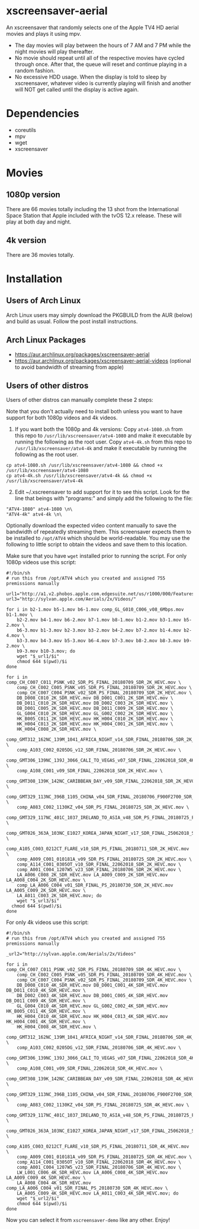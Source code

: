 # xscreensaver-aerial
An xscreensaver that randomly selects one of the Apple TV4 HD aerial movies and plays it using mpv.
* The day movies will play between the hours of 7 AM and 7 PM while the night movies will play thereafter.
* No movie should repeat until all of the respective movies have cycled through once. After that, the queue will reset and continue playing in a random fashion.
* No excessive HDD usage. When the display is told to sleep by xscreensaver, whatever video is currently playing will finish and another will NOT get called until the display is active again.

# Dependencies
* coreutils
* mpv
* wget
* xscreensaver

# Movies
## 1080p version
There are 66 movies totally including the 13 shot from the International Space Station that Apple included with the tvOS 12.x release. These will play at both day and night.

## 4k version
There are 36 movies totally.

# Installation
## Users of Arch Linux
Arch Linux users may simply download the PKGBUILD from the AUR (below) and build as usual. Follow the post install instructions.

## Arch Linux Packages
* https://aur.archlinux.org/packages/xscreensaver-aerial
* https://aur.archlinux.org/packages/xscreensaver-aerial-videos (optional to avoid bandwidth of streaming from apple)

## Users of other distros
Users of other distros can manually complete these 2 steps:

Note that you don't actually need to install both unless you want to have support for both 1080p videos and 4k videos.
1) If you want both the 1080p and 4k versions:
 Copy `atv4-1080.sh` from this repo  to `/usr/lib/xscreensaver/atv4-1080` and make it executable by running the following as the root user.
 Copy `atv4-4k.sh` from this repo to `/usr/lib/xscreensaver/atv4-4k` and make it executable by running the following as the root user.

```
cp atv4-1080.sh /usr/lib/xscreensaver/atv4-1080 && chmod +x /usr/lib/xscreensaver/atv4-1080
cp atv4-4k.sh /usr/lib/xscreensaver/atv4-4k && chmod +x /usr/lib/xscreensaver/atv4-4k
```

2) Edit ~/.xscreensaver to add support for it to see this script. Look for the line that beings with "programs:" and simply add the following to the file:
```
"ATV4-1080" atv4-1080 \n\
"ATV4-4k" atv4-4k \n\
```

Optionally download the expected video content manually to save the bandwidth of repeatedly streaming them.
This screensaver expects them to be installed to `/opt/ATV4` which should be world-readable. You may use the following to little script to obtain the videos and save them to this location. 

Make sure that you have `wget` installed prior to running the script.
For only 1080p videos use this script:
```
#!/bin/sh
# run this from /opt/ATV4 which you created and assigned 755 premissions manually

url1="http://a1.v2.phobos.apple.com.edgesuite.net/us/r1000/000/Features/atv/AutumnResources/videos/"
url3="http://sylvan.apple.com/Aerials/2x/Videos/"

for i in b2-1.mov b5-1.mov b6-1.mov comp_GL_G010_C006_v08_6Mbps.mov b1-1.mov \
	b2-2.mov b4-1.mov b6-2.mov b7-1.mov b8-1.mov b1-2.mov b3-1.mov b5-2.mov \
	b6-3.mov b1-3.mov b2-3.mov b3-2.mov b4-2.mov b7-2.mov b1-4.mov b2-4.mov \
	b3-3.mov b4-3.mov b5-3.mov b6-4.mov b7-3.mov b8-2.mov b8-3.mov b9-2.mov \
	b9-3.mov b10-3.mov; do
	wget "$_url1/$i"
	chmod 644 $(pwd)/$i
done

for i in comp_CH_C007_C011_PSNK_v02_SDR_PS_FINAL_20180709_SDR_2K_HEVC.mov \
	comp_CH_C002_C005_PSNK_v05_SDR_PS_FINAL_20180709_SDR_2K_HEVC.mov \
	comp_CH_C007_C004_PSNK_v02_SDR_PS_FINAL_20180709_SDR_2K_HEVC.mov \
	DB_D008_C010_2K_SDR_HEVC.mov DB_D001_C001_2K_SDR_HEVC.mov \
	DB_D011_C010_2K_SDR_HEVC.mov DB_D002_C003_2K_SDR_HEVC.mov \
	DB_D001_C005_2K_SDR_HEVC.mov DB_D011_C009_2K_SDR_HEVC.mov \
	GL_G004_C010_2K_SDR_HEVC.mov GL_G002_C002_2K_SDR_HEVC.mov \
	HK_B005_C011_2K_SDR_HEVC.mov HK_H004_C010_2K_SDR_HEVC.mov \
	HK_H004_C013_2K_SDR_HEVC.mov HK_H004_C001_2K_SDR_HEVC.mov \
	HK_H004_C008_2K_SDR_HEVC.mov \
	comp_GMT312_162NC_139M_1041_AFRICA_NIGHT_v14_SDR_FINAL_20180706_SDR_2K_HEVC.mov \
	comp_A103_C002_0205DG_v12_SDR_FINAL_20180706_SDR_2K_HEVC.mov \
	comp_GMT306_139NC_139J_3066_CALI_TO_VEGAS_v07_SDR_FINAL_22062018_SDR_4K_HEVC.mov \
	comp_A108_C001_v09_SDR_FINAL_22062018_SDR_2K_HEVC.mov \
	comp_GMT308_139K_142NC_CARIBBEAN_DAY_v09_SDR_FINAL_22062018_SDR_2K_HEVC.mov \
	comp_GMT329_113NC_396B_1105_CHINA_v04_SDR_FINAL_20180706_F900F2700_SDR_2K_HEVC.mov \
	comp_A083_C002_1130KZ_v04_SDR_PS_FINAL_20180725_SDR_2K_HEVC.mov \
	comp_GMT329_117NC_401C_1037_IRELAND_TO_ASIA_v48_SDR_PS_FINAL_20180725_F0F6300_SDR_2K_HEVC.mov \
	comp_GMT026_363A_103NC_E1027_KOREA_JAPAN_NIGHT_v17_SDR_FINAL_25062018_SDR_2K_HEVC.mov \
	comp_A105_C003_0212CT_FLARE_v10_SDR_PS_FINAL_20180711_SDR_2K_HEVC.mov \
	comp_A009_C001_010181A_v09_SDR_PS_FINAL_20180725_SDR_2K_HEVC.mov \
	comp_A114_C001_0305OT_v10_SDR_FINAL_22062018_SDR_2K_HEVC.mov \
	comp_A001_C004_1207W5_v23_SDR_FINAL_20180706_SDR_2K_HEVC.mov \
	LA_A006_C008_2K_SDR_HEVC.mov LA_A009_C009_2K_SDR_HEVC.mov LA_A008_C004_2K_SDR_HEVC.mov \
	comp_LA_A006_C004_v01_SDR_FINAL_PS_20180730_SDR_2K_HEVC.mov LA_A005_C009_2K_SDR_HEVC.mov \
	LA_A011_C003_2K_SDR_HEVC.mov; do
	wget "$_url3/$i"
  chmod 644 $(pwd)/$i
done

```

For only 4k videos use this script:
```
#!/bin/sh
# run this from /opt/ATV4 which you created and assigned 755 premissions manually

_url2="http://sylvan.apple.com/Aerials/2x/Videos"

for i in  comp_CH_C007_C011_PSNK_v02_SDR_PS_FINAL_20180709_SDR_4K_HEVC.mov \
	comp_CH_C002_C005_PSNK_v05_SDR_PS_FINAL_20180709_SDR_4K_HEVC.mov \
	comp_CH_C007_C004_PSNK_v02_SDR_PS_FINAL_20180709_SDR_4K_HEVC.mov \
	DB_D008_C010_4K_SDR_HEVC.mov DB_D001_C001_4K_SDR_HEVC.mov DB_D011_C010_4K_SDR_HEVC.mov \
	DB_D002_C003_4K_SDR_HEVC.mov DB_D001_C005_4K_SDR_HEVC.mov DB_D011_C009_4K_SDR_HEVC.mov \
	GL_G004_C010_4K_SDR_HEVC.mov GL_G002_C002_4K_SDR_HEVC.mov HK_B005_C011_4K_SDR_HEVC.mov \
	HK_H004_C010_4K_SDR_HEVC.mov HK_H004_C013_4K_SDR_HEVC.mov HK_H004_C001_4K_SDR_HEVC.mov \
	HK_H004_C008_4K_SDR_HEVC.mov \
	comp_GMT312_162NC_139M_1041_AFRICA_NIGHT_v14_SDR_FINAL_20180706_SDR_4K_HEVC.mov \
	comp_A103_C002_0205DG_v12_SDR_FINAL_20180706_SDR_4K_HEVC.mov \
	comp_GMT306_139NC_139J_3066_CALI_TO_VEGAS_v07_SDR_FINAL_22062018_SDR_4K_HEVC.mov \
	comp_A108_C001_v09_SDR_FINAL_22062018_SDR_4K_HEVC.mov \
	comp_GMT308_139K_142NC_CARIBBEAN_DAY_v09_SDR_FINAL_22062018_SDR_4K_HEVC.mov \
	comp_GMT329_113NC_396B_1105_CHINA_v04_SDR_FINAL_20180706_F900F2700_SDR_4K_HEVC.mov \
	comp_A083_C002_1130KZ_v04_SDR_PS_FINAL_20180725_SDR_4K_HEVC.mov \
	comp_GMT329_117NC_401C_1037_IRELAND_TO_ASIA_v48_SDR_PS_FINAL_20180725_F0F6300_SDR_4K_HEVC.mov \
	comp_GMT026_363A_103NC_E1027_KOREA_JAPAN_NIGHT_v17_SDR_FINAL_25062018_SDR_4K_HEVC.mov \
	comp_A105_C003_0212CT_FLARE_v10_SDR_PS_FINAL_20180711_SDR_4K_HEVC.mov \
	comp_A009_C001_010181A_v09_SDR_PS_FINAL_20180725_SDR_4K_HEVC.mov \
	comp_A114_C001_0305OT_v10_SDR_FINAL_22062018_SDR_4K_HEVC.mov \
	comp_A001_C004_1207W5_v23_SDR_FINAL_20180706_SDR_4K_HEVC.mov \
	LW_L001_C006_4K_SDR_HEVC.mov LA_A006_C008_4K_SDR_HEVC.mov LA_A009_C009_4K_SDR_HEVC.mov \
	LA_A008_C004_4K_SDR_HEVC.mov comp_LA_A006_C004_v01_SDR_FINAL_PS_20180730_SDR_4K_HEVC.mov \
	LA_A005_C009_4K_SDR_HEVC.mov LA_A011_C003_4K_SDR_HEVC.mov; do
	wget "$_url2/$i"
	chmod 644 $(pwd)/$i
done
```

Now you can select it from `xscreensaver-demo` like any other. Enjoy!
